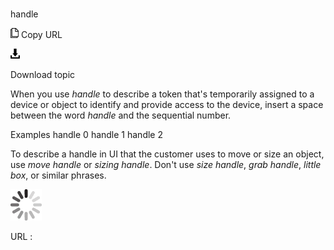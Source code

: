 # 

handle

![Copy URL](media/handle/Copy.png)
Copy URL

![Download](media/handle/Download.png)

Download topic

When you use *handle* to
describe a token that's temporarily assigned to a device or object to
identify and provide access to the device, insert a space between
the word *handle* and the sequential number.

Examples 
handle 0
handle 1
handle 2

To describe a handle in UI that the customer uses to move or size an object, use *move handle* or *sizing handle*. Don't use *size handle*, *grab handle*, *little box*, or similar phrases.

![In progress](media/handle/activity-large.gif)

URL :
